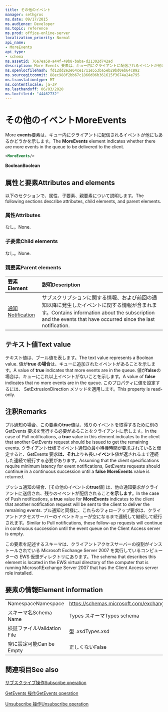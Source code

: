 ```yaml
---
title: その他のイベント
manager: sethgros
ms.date: 09/17/2015
ms.audience: Developer
ms.topic: reference
ms.prod: office-online-server
localization_priority: Normal
api_name:
- MoreEvents
api_type:
- schema
ms.assetid: 76a7ea58-a44f-49b8-baba-d21302d742ad
description: More Events 要素は、キュー内にクライアントに配信されるイベントが他にもあるかどうかを示します。
ms.openlocfilehash: fd12dd2e2e64ce1711e553ba5eb29bd0eb64c892
ms.sourcegitcommit: 88ec988f2bb67c1866d06b361615f3674a24e795
ms.translationtype: MT
ms.contentlocale: ja-JP
ms.lasthandoff: 06/03/2020
ms.locfileid: "44462732"
---
```

# <a name="moreevents"></a><span data-ttu-id="87f8a-103">その他のイベント</span><span class="sxs-lookup"><span data-stu-id="87f8a-103">MoreEvents</span></span>

<span data-ttu-id="87f8a-104">More **events**要素は、キュー内にクライアントに配信されるイベントが他にもあるかどうかを示します。</span><span class="sxs-lookup"><span data-stu-id="87f8a-104">The **MoreEvents** element indicates whether there are more events in the queue to be delivered to the client.</span></span> 
  
```xml
<MoreEvents/>
```

 <span data-ttu-id="87f8a-105">**Boolean**</span><span class="sxs-lookup"><span data-stu-id="87f8a-105">**Boolean**</span></span>
## <a name="attributes-and-elements"></a><span data-ttu-id="87f8a-106">属性と要素</span><span class="sxs-lookup"><span data-stu-id="87f8a-106">Attributes and elements</span></span>

<span data-ttu-id="87f8a-107">以下のセクションで、属性、子要素、親要素について説明します。</span><span class="sxs-lookup"><span data-stu-id="87f8a-107">The following sections describe attributes, child elements, and parent elements.</span></span>
  
### <a name="attributes"></a><span data-ttu-id="87f8a-108">属性</span><span class="sxs-lookup"><span data-stu-id="87f8a-108">Attributes</span></span>

<span data-ttu-id="87f8a-109">なし。</span><span class="sxs-lookup"><span data-stu-id="87f8a-109">None.</span></span>
  
### <a name="child-elements"></a><span data-ttu-id="87f8a-110">子要素</span><span class="sxs-lookup"><span data-stu-id="87f8a-110">Child elements</span></span>

<span data-ttu-id="87f8a-111">なし。</span><span class="sxs-lookup"><span data-stu-id="87f8a-111">None.</span></span>
  
### <a name="parent-elements"></a><span data-ttu-id="87f8a-112">親要素</span><span class="sxs-lookup"><span data-stu-id="87f8a-112">Parent elements</span></span>

|<span data-ttu-id="87f8a-113">**要素**</span><span class="sxs-lookup"><span data-stu-id="87f8a-113">**Element**</span></span>|<span data-ttu-id="87f8a-114">**説明**</span><span class="sxs-lookup"><span data-stu-id="87f8a-114">**Description**</span></span>|
|:-----|:-----|
|[<span data-ttu-id="87f8a-115">通知</span><span class="sxs-lookup"><span data-stu-id="87f8a-115">Notification</span></span>](notification-ex15websvcsotherref.md) <br/> |<span data-ttu-id="87f8a-116">サブスクリプションに関する情報、および前回の通知以降に発生したイベントに関する情報が含まれます。</span><span class="sxs-lookup"><span data-stu-id="87f8a-116">Contains information about the subscription and the events that have occurred since the last notification.</span></span>  <br/> |
   
## <a name="text-value"></a><span data-ttu-id="87f8a-117">テキスト値</span><span class="sxs-lookup"><span data-stu-id="87f8a-117">Text value</span></span>

<span data-ttu-id="87f8a-118">テキスト値は、ブール値を表します。</span><span class="sxs-lookup"><span data-stu-id="87f8a-118">The text value represents a Boolean value.</span></span> <span data-ttu-id="87f8a-119">値が**true の場合**は、キューに追加されたイベントがあることを示します。</span><span class="sxs-lookup"><span data-stu-id="87f8a-119">A value of **true** indicates that more events are in the queue.</span></span> <span data-ttu-id="87f8a-120">値が**false**の場合は、キューにこれ以上イベントがないことを示します。</span><span class="sxs-lookup"><span data-stu-id="87f8a-120">A value of **false** indicates that no more events are in the queue.</span></span> <span data-ttu-id="87f8a-121">このプロパティに値を設定するには、 SetExtrusionDirection メソッドを適用します。</span><span class="sxs-lookup"><span data-stu-id="87f8a-121">This property is read-only.</span></span> 
  
## <a name="remarks"></a><span data-ttu-id="87f8a-122">注釈</span><span class="sxs-lookup"><span data-stu-id="87f8a-122">Remarks</span></span>

<span data-ttu-id="87f8a-123">プル通知の場合、この要素の**true**値は、残りのイベントを取得するために別の GetEvents 要求を発行する必要があることをクライアントに示します。</span><span class="sxs-lookup"><span data-stu-id="87f8a-123">In the case of Pull notifications, a **true** value in this element indicates to the client that another GetEvents request should be issued to get the remaining events.</span></span> <span data-ttu-id="87f8a-124">クライアント仕様でイベント通知の最小待機時間が要求されていると仮定すると、GetEvents 要求**は、それ**よりも長い**イベント**値が返されるまで連続した連続で続行する必要があります。</span><span class="sxs-lookup"><span data-stu-id="87f8a-124">Assuming that the client specifications require minimum latency for event notifications, GetEvents requests should continue in a continuous succession until a **false** **MoreEvents** value is returned.</span></span> 
  
<span data-ttu-id="87f8a-125">プッシュ通知の場合、[その他のイベントの**true**値] は、他の通知要求がクライアントに送信され、残りのイベントが配信されること**を示します**。</span><span class="sxs-lookup"><span data-stu-id="87f8a-125">In the case of Push notifications, a **true** value for **MoreEvents** indicates to the client that another notification request will be sent to the client to deliver the remaining events.</span></span> <span data-ttu-id="87f8a-126">プル通知と同様に、これらのフォローアップ要求は、クライアントアクセスサーバーのイベントキューが空になるまで連続して継続して続行されます。</span><span class="sxs-lookup"><span data-stu-id="87f8a-126">Similar to Pull notifications, these follow-up requests will continue in continuous succession until the event queue on the Client Access server is empty.</span></span> 
  
<span data-ttu-id="87f8a-127">この要素を記述するスキーマは、クライアントアクセスサーバーの役割がインストールされている Microsoft Exchange Server 2007 を実行しているコンピューターの EWS 仮想ディレクトリにあります。</span><span class="sxs-lookup"><span data-stu-id="87f8a-127">The schema that describes this element is located in the EWS virtual directory of the computer that is running MicrosoftExchange Server 2007 that has the Client Access server role installed.</span></span>
  
## <a name="element-information"></a><span data-ttu-id="87f8a-128">要素の情報</span><span class="sxs-lookup"><span data-stu-id="87f8a-128">Element information</span></span>

|||
|:-----|:-----|
|<span data-ttu-id="87f8a-129">Namespace</span><span class="sxs-lookup"><span data-stu-id="87f8a-129">Namespace</span></span>  <br/> |https://schemas.microsoft.com/exchange/services/2006/types  <br/> |
|<span data-ttu-id="87f8a-130">スキーマ名</span><span class="sxs-lookup"><span data-stu-id="87f8a-130">Schema Name</span></span>  <br/> |<span data-ttu-id="87f8a-131">Types スキーマ</span><span class="sxs-lookup"><span data-stu-id="87f8a-131">Types schema</span></span>  <br/> |
|<span data-ttu-id="87f8a-132">検証ファイル</span><span class="sxs-lookup"><span data-stu-id="87f8a-132">Validation File</span></span>  <br/> |<span data-ttu-id="87f8a-133">型 .xsd</span><span class="sxs-lookup"><span data-stu-id="87f8a-133">Types.xsd</span></span>  <br/> |
|<span data-ttu-id="87f8a-134">空に設定可能</span><span class="sxs-lookup"><span data-stu-id="87f8a-134">Can be Empty</span></span>  <br/> |<span data-ttu-id="87f8a-135">正しくない</span><span class="sxs-lookup"><span data-stu-id="87f8a-135">False</span></span>  <br/> |
   
## <a name="see-also"></a><span data-ttu-id="87f8a-136">関連項目</span><span class="sxs-lookup"><span data-stu-id="87f8a-136">See also</span></span>



[<span data-ttu-id="87f8a-137">サブスクライブ操作</span><span class="sxs-lookup"><span data-stu-id="87f8a-137">Subscribe operation</span></span>](subscribe-operation.md)
  
[<span data-ttu-id="87f8a-138">GetEvents 操作</span><span class="sxs-lookup"><span data-stu-id="87f8a-138">GetEvents operation</span></span>](getevents-operation.md)
  
[<span data-ttu-id="87f8a-139">Unsubscribe 操作</span><span class="sxs-lookup"><span data-stu-id="87f8a-139">Unsubscribe operation</span></span>](unsubscribe-operation.md)

